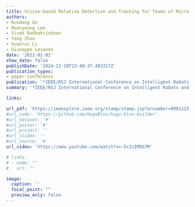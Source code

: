 ```yaml
---
title: Vision-based Relative Detection and Tracking for Teams of Micro Aerial Vehicles
authors:
- Rundong Ge
- Moonyoung Lee
- Vivek Radhakrishnan
- Yang Zhou
- Guanrui Li
- Giuseppe Loianno
date: '2022-01-01'
show_date: false
publishDate: '2024-11-18T23:48:37.403317Z'
publication_types:
- paper-conference
publication: '*IEEE/RSJ International Conference on Intelligent Robots and Systems (IROS)*'
summary: '*IEEE/RSJ International Conference on Intelligent Robots and Systems (IROS)*,2022'

links:

url_pdf: 'https://ieeexplore.ieee.org/stamp/stamp.jsp?arnumber=9981115'
#url_code: 'https://github.com/HugoBlox/hugo-blox-builder'
#url_dataset: '#'
#url_poster: '#'
#url_project: ''
#url_slides: ''
#url_source: '#'
url_video: 'https://www.youtube.com/watch?v=-5cIsIM5G7M'

# links:
# - name: ""
#   url: ""

image:
  caption: ''
  focal_point: ""
  preview_only: false
---
```

